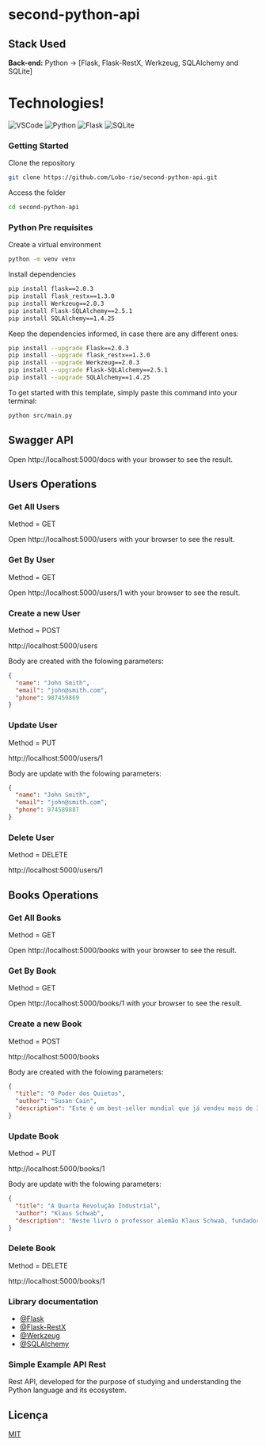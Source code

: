 # second-python-api

## Stack Used

**Back-end:** Python -> [Flask, Flask-RestX, Werkzeug, SQLAlchemy and SQLite]

# Technologies!

![VSCode](https://img.shields.io/badge/Visual_Studio_Code-0078D4?style=for-the-badge&logo=visual%20studio%20code&logoColor=white)
![Python](https://img.shields.io/badge/python-3670A0?style=for-the-badge&logo=python&logoColor=ffdd54)
![Flask](https://img.shields.io/badge/flask-%23000.svg?style=for-the-badge&logo=flask&logoColor=white)
![SQLite](https://img.shields.io/badge/sqlite-%2307405e.svg?style=for-the-badge&logo=sqlite&logoColor=white)

### Getting Started

Clone the repository

```bash
git clone https://github.com/Lobo-rio/second-python-api.git
```

Access the folder

```bash
cd second-python-api
```

### Python Pre requisites

Create a virtual environment

```bash
python -m venv venv
```

Install dependencies

```bash
pip install flask==2.0.3
pip install flask_restx==1.3.0
pip install Werkzeug==2.0.3
pip install Flask-SQLAlchemy==2.5.1
pip install SQLAlchemy==1.4.25
```

Keep the dependencies informed, in case there are any different ones:

```bash
pip install --upgrade Flask==2.0.3
pip install --upgrade flask_restx==1.3.0
pip install --upgrade Werkzeug==2.0.3
pip install --upgrade Flask-SQLAlchemy==2.5.1
pip install --upgrade SQLAlchemy==1.4.25
```

To get started with this template, simply paste this command into your terminal:

```bash
python src/main.py
```

## Swagger API

Open http://localhost:5000/docs with your browser to see the result.

## Users Operations

### Get All Users

Method = GET

Open http://localhost:5000/users with your browser to see the result.

### Get By User

Method = GET

Open http://localhost:5000/users/1 with your browser to see the result.

### Create a new User

Method = POST

http://localhost:5000/users

Body are created with the folowing parameters:

```json
{
  "name": "John Smith",
  "email": "john@smith.com",
  "phone": 987459869
}
```

### Update User

Method = PUT

http://localhost:5000/users/1

Body are update with the folowing parameters:

```json
{
  "name": "John Smith",
  "email": "john@smith.com",
  "phone": 974589887
}
```

### Delete User

Method = DELETE

http://localhost:5000/users/1

## Books Operations

### Get All Books

Method = GET

Open http://localhost:5000/books with your browser to see the result.

### Get By Book

Method = GET

Open http://localhost:5000/books/1 with your browser to see the result.

### Create a new Book

Method = POST

http://localhost:5000/books

Body are created with the folowing parameters:

```json
{
  "title": "O Poder dos Quietos",
  "author": "Susan Cain",
  "description": "Este é um best-seller mundial que já vendeu mais de 3 milhões de exemplares em todo o mundo e passou quatro anos na lista dos mais vendidos do The New York Times."
}
```

### Update Book

Method = PUT

http://localhost:5000/books/1

Body are update with the folowing parameters:

```json
{
  "title": "A Quarta Revolução Industrial",
  "author": "Klaus Schwab",
  "description": "Neste livro o professor alemão Klaus Schwab, fundador do Fórum Econômico Mundial, fala sobre a chamada Indústria 4.0. Assim como no livro A segunda Era das Máquinas dos autores Erik Brynjolfsson e Andrew Mcafee"
}
```

### Delete Book

Method = DELETE

http://localhost:5000/books/1

### Library documentation

- [@Flask](https://flask.palletsprojects.com/en/stable/)
- [@Flask-RestX](https://flask-restx.readthedocs.io/en/latest/swagger.html)
- [@Werkzeug](https://werkzeug.palletsprojects.com/en/stable/)
- [@SQLAlchemy](https://www.sqlalchemy.org/)


### Simple Example API Rest

Rest API, developed for the purpose of studying and understanding the Python language and its ecosystem.

## Licença

[MIT](https://choosealicense.com/licenses/mit/)
